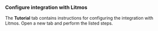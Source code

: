 ### Configure integration with Litmos

The **Tutorial** tab contains instructions for configuring the integration with Litmos. Open a new tab and perform the listed steps.
